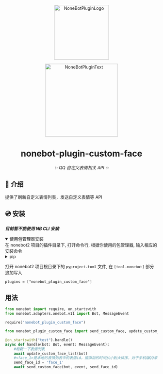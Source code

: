 <div align="center">
  <a href="https://v2.nonebot.dev/store"><img src="https://github.com/A-kirami/nonebot-plugin-template/blob/resources/nbp_logo.png" width="180" height="180" alt="NoneBotPluginLogo"></a>
  <br>
  <p><img src="https://github.com/A-kirami/nonebot-plugin-template/blob/resources/NoneBotPlugin.svg" width="240" alt="NoneBotPluginText"></p>
</div>

<div align="center">

# nonebot-plugin-custom-face

_✨ QQ 自定义表情相关 API  ✨_

<div align="left">

## 📖 介绍

提供了刷新自定义表情列表，发送自定义表情等 API

## 💿 安装

***目前暂不能使用 NB CLI 安装***

<details open>
<summary>使用包管理器安装</summary>
在 nonebot2 项目的插件目录下, 打开命令行, 根据你使用的包管理器, 输入相应的安装命令

<details>
<summary>pip</summary>

    pip install nonebot-plugin-custom-face
</details>

打开 nonebot2 项目根目录下的 `pyproject.toml` 文件, 在 `[tool.nonebot]` 部分追加写入

    plugins = ["nonebot_plugin_custom_face"]

</details>

## 用法

```python
from nonebot import require, on_startswith
from nonebot.adapters.onebot.v11 import Bot, MessageEvent

require("nonebot_plugin_custom_face")

from nonebot_plugin_custom_face import send_custom_face, update_custom_face_list

@on_startswith("test").handle()
async def handle(bot: Bot, event: MessageEvent):
    #刷新一下表情列表
    await update_custom_face_list(bot)
    #<face_1>是本地的表情列表中的表情id，按添加的时间从小到大排序，对于手机版QQ来说，自定义表情中的最旧一个(也就是列表最下边的一个)的本地表情列表中的id为 face_1
    send_face_id = 'face_1'
    await send_custom_face(bot, event, send_face_id)
```


